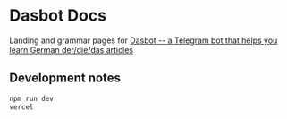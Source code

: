 # Dasbot Docs
Landing and grammar pages for [Dasbot -- a Telegram bot that helps you learn German der/die/das articles](https://dasbot.yak.supplies)

## Development notes

```bash
npm run dev
vercel
```
